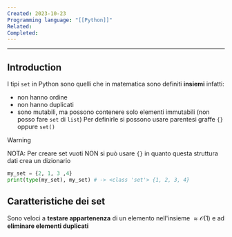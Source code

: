 ```yaml
---
Created: 2023-10-23
Programming language: "[[Python]]"
Related: 
Completed:
---
```

---
## Introduction
I tipi `set` in Python sono quelli che in matematica sono definiti **insiemi** infatti:
- non hanno ordine
- non hanno duplicati
- sono mutabili, ma possono contenere solo elementi immutabili (non posso fare `set` di `list`)
Per definirle si possono usare parentesi graffe `{}` oppure `set()`

> [!Warning]
> NOTA: Per creare set vuoti NON si può usare `{}` in quanto questa struttura dati crea un dizionario

```python
my_set = {2, 1, 3 ,4}
print(type(my_set), my_set) # -> <class 'set'> {1, 2, 3, 4}
```
## Caratteristiche dei set
Sono veloci a **testare appartenenza** di un elemento nell'insieme $\approx \mathcal{O}(1)$ e ad **eliminare elementi duplicati**
